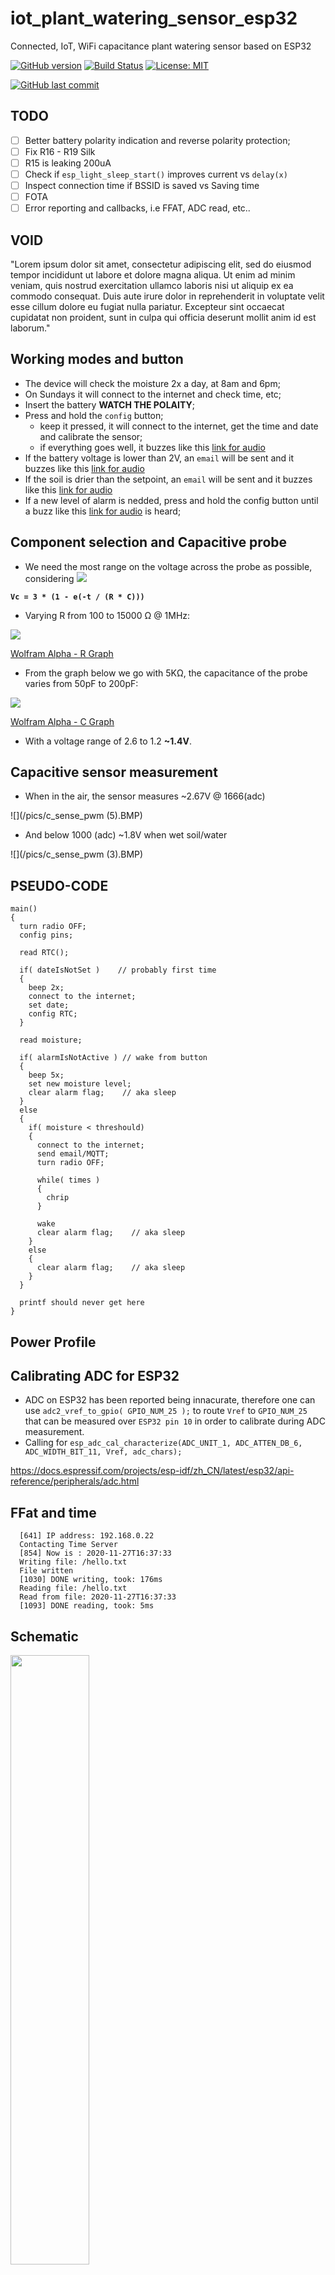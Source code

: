 # iot_plant_watering_sensor_esp32
Connected, IoT, WiFi capacitance plant watering sensor based on ESP32

[![GitHub version](https://img.shields.io/github/release/ldab/iot_plant_watering_sensor_esp32.svg)](https://github.com/ldab/iot_plant_watering_sensor_esp32/releases/latest)
[![Build Status](https://api.travis-ci.com/ldab/iot_plant_watering_sensor_esp32.svg)](https://travis-ci.com/github/ldab/iot_plant_watering_sensor_esp32)
[![License: MIT](https://img.shields.io/badge/License-MIT-green.svg)](https://github.com/ldab/iot_plant_watering_sensor_esp32/blob/master/LICENSE)

[![GitHub last commit](https://img.shields.io/github/last-commit/ldab/iot_plant_watering_sensor_esp32.svg?style=social)](https://github.com/ldab/iot_plant_watering_sensor_esp32)

 ## TODO

- [ ] Better battery polarity indication and reverse polarity protection;
- [ ] Fix R16 - R19 Silk
- [ ] R15 is leaking 200uA
- [ ] Check if `esp_light_sleep_start()` improves current vs `delay(x)`
- [ ] Inspect connection time if BSSID is saved vs Saving time
- [ ] FOTA
- [ ] Error reporting and callbacks, i.e FFAT, ADC read, etc..

## VOID

"Lorem ipsum dolor sit amet, consectetur adipiscing elit, sed do eiusmod tempor incididunt ut labore et dolore magna aliqua. Ut enim ad minim veniam, quis nostrud exercitation ullamco laboris nisi ut aliquip ex ea commodo consequat. Duis aute irure dolor in reprehenderit in voluptate velit esse cillum dolore eu fugiat nulla pariatur. Excepteur sint occaecat cupidatat non proident, sunt in culpa qui officia deserunt mollit anim id est laborum."

## Working modes and button

* The device will check the moisture 2x a day, at 8am and 6pm;
* On Sundays it will connect to the internet and check time, etc;
* Insert the battery **WATCH THE POLAITY**;
* Press and hold the `config` button;
  * keep it pressed, it will connect to the internet, get the time and date and calibrate the sensor;
  * if everything goes well, it buzzes like this [link for audio]()
* If the battery voltage is lower than 2V, an `email` will be sent and it buzzes like this [link for audio](./ringtones/urgent.mid)
* If the soil is drier than the setpoint, an `email` will be sent and it buzzes like this [link for audio]()
* If a new level of alarm is nedded, press and hold the config button until a buzz like this [link for audio]() is heard;

## Component selection and Capacitive probe

* We need the most range on the voltage across the probe as possible, considering
    ![](.pics/R_graph.png)
    
**`Vc = 3 * (1 - e(-t / (R * C)))`**

* Varying R from 100 to 15000 Ω @ 1MHz:

![](/pics/R_graph.png)

[Wolfram Alpha - R Graph](https://www.wolframalpha.com/input/?i=plot+3+*+%281+-+e%5E%28-500*10%5E-9%2F%28R*50*10%5E-12%29%29%29+-+3+*+%281+-+e%5E%28-500*10%5E-9%2F%28R*200*10%5E-12%29%29%29%2C+R%3D+100+to+15000)

* From the graph below we go with 5KΩ, the capacitance of the probe varies from 50pF to 200pF:

![](/pics/C_graph.png)

[Wolfram Alpha - C Graph](https://www.wolframalpha.com/input/?i=plot+3+*+%281+-+e%5E%28-500*10%5E-9%2F%285000*C%29%29%29%2C+C%3D50*10%5E-12+to+200*10%5E-12)

* With a voltage range of 2.6 to 1.2 **~1.4V**.

## Capacitive sensor measurement

* When in the air, the sensor measures ~2.67V @ 1666(adc)

![](/pics/c_sense_pwm (5).BMP)

* And below 1000 (adc) ~1.8V when wet soil/water

![](/pics/c_sense_pwm (3).BMP)

## PSEUDO-CODE

```
main()
{ 
  turn radio OFF;
  config pins;

  read RTC();

  if( dateIsNotSet )    // probably first time
  {
    beep 2x;
    connect to the internet;
    set date;
    config RTC;
  }

  read moisture;

  if( alarmIsNotActive ) // wake from button
  {
    beep 5x;
    set new moisture level;
    clear alarm flag;    // aka sleep
  }
  else
  {
    if( moisture < threshould)
    {
      connect to the internet;
      send email/MQTT;
      turn radio OFF;

      while( times )
      {
        chrip
      }

      wake 
      clear alarm flag;    // aka sleep
    }
    else
    {
      clear alarm flag;    // aka sleep
    }
  }

  printf should never get here
} 
```

## Power Profile

## Calibrating ADC for ESP32

* ADC on ESP32 has been reported being innacurate, therefore one can use ```adc2_vref_to_gpio( GPIO_NUM_25 );``` to route `Vref` to `GPIO_NUM_25` that can be measured over `ESP32 pin 10` in order to calibrate during ADC measurement.
* Calling for `esp_adc_cal_characterize(ADC_UNIT_1, ADC_ATTEN_DB_6, ADC_WIDTH_BIT_11, Vref, adc_chars);`

https://docs.espressif.com/projects/esp-idf/zh_CN/latest/esp32/api-reference/peripherals/adc.html

## FFat and time

```
  [641] IP address: 192.168.0.22
  Contacting Time Server
  [854] Now is : 2020-11-27T16:37:33
  Writing file: /hello.txt
  File written
  [1030] DONE writing, took: 176ms
  Reading file: /hello.txt
  Read from file: 2020-11-27T16:37:33
  [1093] DONE reading, took: 5ms
```

## Schematic

<img src="./pics/iot_plant_watering_sensor_esp32_schematic.png" width="50%"> 

## PCB

<img src="./pics/iot_plant_watering_sensor_esp32_PCB.png" width="50%"> 

## Enclosure

<a href="./enclosure"><img src="./pics/iot_plant_watering_sensor_esp32_enclosure_round.gif" width="50%"></a>

## Known Limitations

* 

## Credits

Github Shields and Badges created with [Shields.io](https://github.com/badges/shields/)

Inspired by [chirp! - the plant watering alarm](https://wemakethings.net/chirp/)

ESP32 Pin definition and overview https://randomnerdtutorials.com/esp32-pinout-reference-gpios/ 
